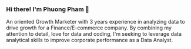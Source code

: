 ### Hi there! I'm Phuong Pham 👋

An oriented Growth Marketer with 3 years experience in analyzing data to drive growth for a Finance/E-commerce company. By combining my attention to detail, love for data and coding, I'm seeking to leverage data analytical skills to improve corporate performance as a Data Analyst.
<!--
**phuongpham011195/phuongpham011195** is a ✨ _special_ ✨ repository because its `README.md` (this file) appears on your GitHub profile.

Here are some ideas to get you started:

- 🔭 I’m currently working on ...
- 🌱 I’m currently learning ...
- 👯 I’m looking to collaborate on ...
- 🤔 I’m looking for help with ...
- 💬 Ask me about ...
- 📫 How to reach me: ...
- 😄 Pronouns: ...
- ⚡ Fun fact: ...
-->
